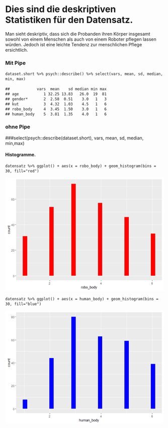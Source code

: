 Dies sind die deskriptiven Statistiken für den Datensatz.
=========================================================

Man sieht deskriptiv, dass sich die Probanden ihren Körper insgesamt
sowohl von einem Menschen als auch von einem Roboter pflegen lassen
würden. Jedoch ist eine leichte Tendenz zur menschlichen Pflege
ersichtlich.

### Mit Pipe

    dataset.short %>% psych::describe() %>% select(vars, mean, sd, median, min, max)

    ##            vars  mean    sd median min max
    ## age           1 32.25 13.83   26.0  19  81
    ## gender*       2  2.58  0.51    3.0   1   3
    ## kut           3  4.32  1.03    4.5   1   6
    ## robo_body     4  3.45  1.50    3.0   1   6
    ## human_body    5  3.81  1.35    4.0   1   6

### ohne Pipe

\#\#\#select(psych::describe(dataset.short), vars, mean, sd, median,
min,max)

#### **Histogramme.**

    datensatz %>% ggplot() + aes(x = robo_body) + geom_histogram(bins = 30, fill="red")

![](Robopflege_histogram_files/figure-markdown_strict/unnamed-chunk-2-1.png)

    datensatz %>% ggplot() + aes(x = human_body) + geom_histogram(bins = 30, fill="blue")

![](Robopflege_histogram_files/figure-markdown_strict/unnamed-chunk-2-2.png)
